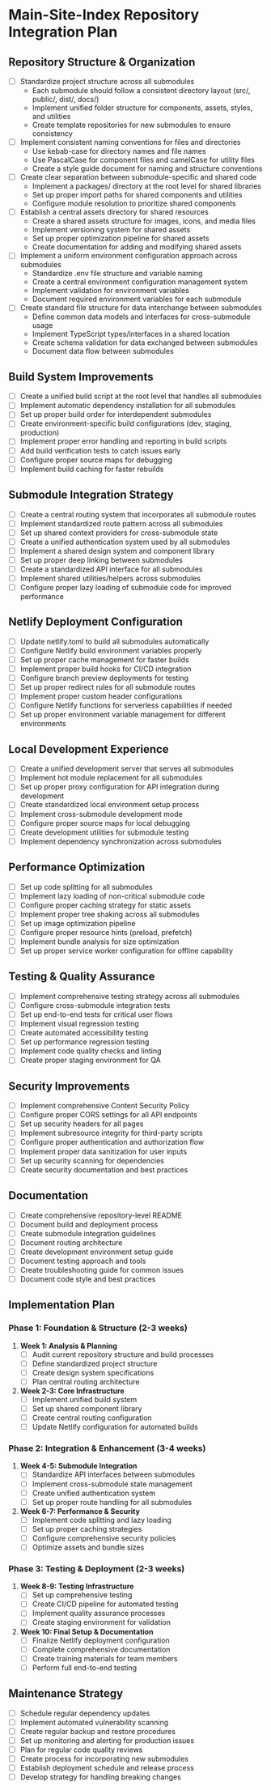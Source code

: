 # Main-Site-Index Repository Integration Plan

## Repository Structure & Organization

- [ ] Standardize project structure across all submodules
  - Each submodule should follow a consistent directory layout (src/, public/, dist/, docs/)
  - Implement unified folder structure for components, assets, styles, and utilities
  - Create template repositories for new submodules to ensure consistency
- [ ] Implement consistent naming conventions for files and directories
  - Use kebab-case for directory names and file names
  - Use PascalCase for component files and camelCase for utility files
  - Create a style guide document for naming and structure conventions
- [ ] Create clear separation between submodule-specific and shared code
  - Implement a packages/ directory at the root level for shared libraries
  - Set up proper import paths for shared components and utilities
  - Configure module resolution to prioritize shared components
- [ ] Establish a central assets directory for shared resources
  - Create a shared assets structure for images, icons, and media files
  - Implement versioning system for shared assets
  - Set up proper optimization pipeline for shared assets
  - Create documentation for adding and modifying shared assets
- [ ] Implement a uniform environment configuration approach across submodules
  - Standardize .env file structure and variable naming
  - Create a central environment configuration management system
  - Implement validation for environment variables
  - Document required environment variables for each submodule
- [ ] Create standard file structure for data interchange between submodules
  - Define common data models and interfaces for cross-submodule usage
  - Implement TypeScript types/interfaces in a shared location
  - Create schema validation for data exchanged between submodules
  - Document data flow between submodules

## Build System Improvements

- [ ] Create a unified build script at the root level that handles all submodules
- [ ] Implement automatic dependency installation for all submodules
- [ ] Set up proper build order for interdependent submodules
- [ ] Create environment-specific build configurations (dev, staging, production)
- [ ] Implement proper error handling and reporting in build scripts
- [ ] Add build verification tests to catch issues early
- [ ] Configure proper source maps for debugging
- [ ] Implement build caching for faster rebuilds

## Submodule Integration Strategy

- [ ] Create a central routing system that incorporates all submodule routes
- [ ] Implement standardized route pattern across all submodules
- [ ] Set up shared context providers for cross-submodule state
- [ ] Create a unified authentication system used by all submodules
- [ ] Implement a shared design system and component library
- [ ] Set up proper deep linking between submodules
- [ ] Create a standardized API interface for all submodules
- [ ] Implement shared utilities/helpers across submodules
- [ ] Configure proper lazy loading of submodule code for improved performance

## Netlify Deployment Configuration

- [ ] Update netlify.toml to build all submodules automatically
- [ ] Configure Netlify build environment variables properly
- [ ] Set up proper cache management for faster builds
- [ ] Implement proper build hooks for CI/CD integration
- [ ] Configure branch preview deployments for testing
- [ ] Set up proper redirect rules for all submodule routes
- [ ] Implement proper custom header configurations
- [ ] Configure Netlify functions for serverless capabilities if needed
- [ ] Set up proper environment variable management for different environments

## Local Development Experience

- [ ] Create a unified development server that serves all submodules
- [ ] Implement hot module replacement for all submodules
- [ ] Set up proper proxy configuration for API integration during development
- [ ] Create standardized local environment setup process
- [ ] Implement cross-submodule development mode
- [ ] Configure proper source maps for local debugging
- [ ] Create development utilities for submodule testing
- [ ] Implement dependency synchronization across submodules

## Performance Optimization

- [ ] Set up code splitting for all submodules
- [ ] Implement lazy loading of non-critical submodule code
- [ ] Configure proper caching strategy for static assets
- [ ] Implement proper tree shaking across all submodules
- [ ] Set up image optimization pipeline
- [ ] Configure proper resource hints (preload, prefetch)
- [ ] Implement bundle analysis for size optimization
- [ ] Set up proper service worker configuration for offline capability

## Testing & Quality Assurance

- [ ] Implement comprehensive testing strategy across all submodules
- [ ] Configure cross-submodule integration tests
- [ ] Set up end-to-end tests for critical user flows
- [ ] Implement visual regression testing
- [ ] Create automated accessibility testing
- [ ] Set up performance regression testing
- [ ] Implement code quality checks and linting
- [ ] Create proper staging environment for QA

## Security Improvements

- [ ] Implement comprehensive Content Security Policy
- [ ] Configure proper CORS settings for all API endpoints
- [ ] Set up security headers for all pages
- [ ] Implement subresource integrity for third-party scripts
- [ ] Configure proper authentication and authorization flow
- [ ] Implement proper data sanitization for user inputs
- [ ] Set up security scanning for dependencies
- [ ] Create security documentation and best practices

## Documentation

- [ ] Create comprehensive repository-level README
- [ ] Document build and deployment process
- [ ] Create submodule integration guidelines
- [ ] Document routing architecture
- [ ] Create development environment setup guide
- [ ] Document testing approach and tools
- [ ] Create troubleshooting guide for common issues
- [ ] Document code style and best practices

## Implementation Plan

### Phase 1: Foundation & Structure (2-3 weeks)
1. **Week 1: Analysis & Planning**
   - [ ] Audit current repository structure and build processes
   - [ ] Define standardized project structure
   - [ ] Create design system specifications
   - [ ] Plan central routing architecture

2. **Week 2-3: Core Infrastructure**
   - [ ] Implement unified build system
   - [ ] Set up shared component library
   - [ ] Create central routing configuration
   - [ ] Update Netlify configuration for automated builds

### Phase 2: Integration & Enhancement (3-4 weeks)
1. **Week 4-5: Submodule Integration**
   - [ ] Standardize API interfaces between submodules
   - [ ] Implement cross-submodule state management
   - [ ] Create unified authentication system
   - [ ] Set up proper route handling for all submodules

2. **Week 6-7: Performance & Security**
   - [ ] Implement code splitting and lazy loading
   - [ ] Set up proper caching strategies
   - [ ] Configure comprehensive security policies
   - [ ] Optimize assets and bundle sizes

### Phase 3: Testing & Deployment (2-3 weeks)
1. **Week 8-9: Testing Infrastructure**
   - [ ] Set up comprehensive testing
   - [ ] Create CI/CD pipeline for automated testing
   - [ ] Implement quality assurance processes
   - [ ] Create staging environment for validation

2. **Week 10: Final Setup & Documentation**
   - [ ] Finalize Netlify deployment configuration
   - [ ] Complete comprehensive documentation
   - [ ] Create training materials for team members
   - [ ] Perform full end-to-end testing

## Maintenance Strategy

- [ ] Schedule regular dependency updates
- [ ] Implement automated vulnerability scanning
- [ ] Create regular backup and restore procedures
- [ ] Set up monitoring and alerting for production issues
- [ ] Plan for regular code quality reviews
- [ ] Create process for incorporating new submodules
- [ ] Establish deployment schedule and release process
- [ ] Develop strategy for handling breaking changes 